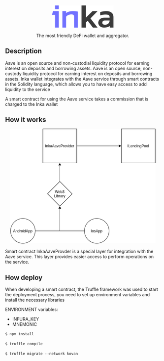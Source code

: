 <p align="center">
  <a href="http://inka.finance/" target="blank"><img src="./2.svg" width="200" alt="Inka Logo" /></a>
</p>
<p align="center">The most friendly DeFi wallet and aggregator.</p>

## Description

Aave is an open source and non-custodial liquidity protocol for earning interest on deposits and borrowing assets. Aave is an open source, non-custody liquidity protocol for earning interest on deposits and borrowing assets. Inka wallet integrates with the Aave service through smart contracts in the Solidity language, which allows you to have easy access to add liquidity to the service

<p>A smart contract for using the Aave service takes a commission that is charged to the Inka wallet</p>

## How it works

<p align="center">
<img src="./inka_aave.png" alt="Inka aave" />
</p>

<p>Smart contract InkaAaveProvder is a special layer for integration with the Aave service. This layer provides easier access to perform operations on the service.</p>

## How deploy

When developing a smart contract, the Truffle framework was used to start the deployment process, you need to set up environment variables and install the necessary libraries

<p>ENVIRONMENT variables:</p>

* INFURA_KEY
* MNEMONIC

```
$ npm install

$ truffle compile

$ truffle migrate --network kovan
```